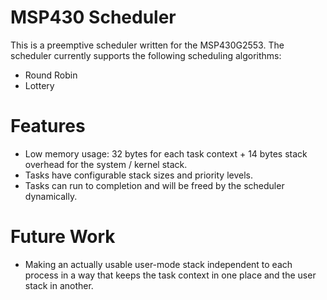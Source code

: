 # MSP430 Scheduler
This is a preemptive scheduler written for the MSP430G2553. The scheduler currently supports the following scheduling algorithms:

- Round Robin
- Lottery

# Features
- Low memory usage: 32 bytes for each task context + 14 bytes stack overhead for the system / kernel stack.
- Tasks have configurable stack sizes and priority levels.
- Tasks can run to completion and will be freed by the scheduler dynamically.

# Future Work
- Making an actually usable user-mode stack independent to each process in a way that keeps the task context in one place and the user stack in another.